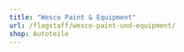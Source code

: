 ```yaml
---
title: "Wesco Paint & Equipment"
url: /flagstaff/wesco-paint-und-equipment/
shop: Autoteile
---
```

